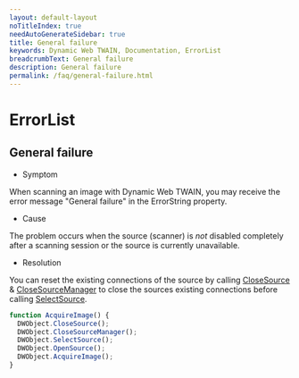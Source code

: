 ```yaml
---
layout: default-layout
noTitleIndex: true
needAutoGenerateSidebar: true
title: General failure
keywords: Dynamic Web TWAIN, Documentation, ErrorList
breadcrumbText: General failure
description: General failure
permalink: /faq/general-failure.html
---
```


# ErrorList

## General failure

- Symptom

When scanning an image with Dynamic Web TWAIN, you may receive the error message "General failure" in the ErrorString property.

- Cause

The problem occurs when the source (scanner) is _not_ disabled completely after a scanning session or the source is currently unavailable.

- Resolution

You can reset the existing connections of the source by calling <a href="{{site.info}}api/WebTwain_Acquire.html#closesource" target="_blank">CloseSource</a> & <a href="{{site.info}}api/WebTwain_Acquire.html#closesourcemanager" target="_blank">CloseSourceManager</a> to close the sources existing connections before calling <a href="{{site.info}}api/WebTwain_Acquire.html#selectsource" target="_blank">SelectSource</a>.

```javascript
function AcquireImage() {
  DWObject.CloseSource();
  DWObject.CloseSourceManager();
  DWObject.SelectSource();
  DWObject.OpenSource();
  DWObject.AcquireImage();
}
```
